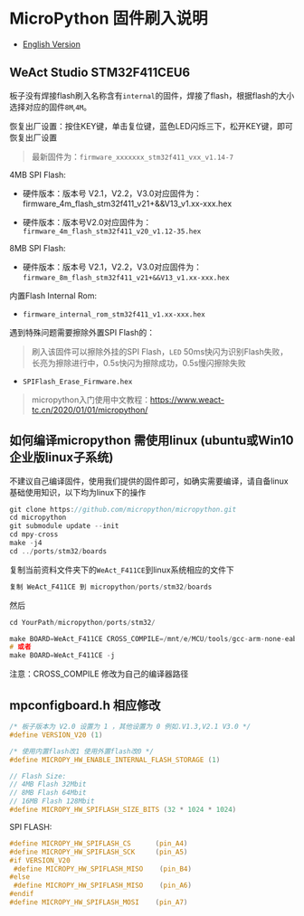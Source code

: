 # MicroPython 固件刷入说明

* [English Version](./README.md)

## WeAct Studio STM32F411CEU6

板子没有焊接flash刷入名称含有`internal`的固件，焊接了flash，根据flash的大小选择对应的固件`8M`,`4M`。

恢复出厂设置：按住KEY键，单击复位键，蓝色LED闪烁三下，松开KEY键，即可恢复出厂设置

> 最新固件为：`firmware_xxxxxxx_stm32f411_vxx_v1.14-7`

4MB SPI Flash:

* 硬件版本：版本号 V2.1，V2.2，V3.0对应固件为：firmware_4m_flash_stm32f411_v21+&&V13_v1.xx-xxx.hex

* 硬件版本：版本号V2.0对应固件为：`firmware_4m_flash_stm32f411_v20_v1.12-35.hex`

8MB SPI Flash:

* 硬件版本：版本号 V2.1，V2.2，V3.0对应固件为：`firmware_8m_flash_stm32f411_v21+&&V13_v1.xx-xxx.hex`

内置Flash Internal Rom:

* `firmware_internal_rom_stm32f411_v1.xx-xxx.hex`

遇到特殊问题需要擦除外置SPI Flash的：
> 刷入该固件可以擦除外挂的SPI Flash，`LED` 50ms快闪为识别Flash失败，长亮为擦除进行中，0.5s快闪为擦除成功，0.5s慢闪擦除失败

* `SPIFlash_Erase_Firmware.hex`

> micropython入门使用中文教程：<https://www.weact-tc.cn/2020/01/01/micropython/>

## 如何编译micropython 需使用linux (ubuntu或Win10企业版linux子系统)

不建议自己编译固件，使用我们提供的固件即可，如确实需要编译，请自备linux基础使用知识，以下均为linux下的操作

``` c
git clone https://github.com/micropython/micropython.git
cd micropython
git submodule update --init
cd mpy-cross
make -j4
cd ../ports/stm32/boards
```

复制当前资料文件夹下的`WeAct_F411CE`到linux系统相应的文件下

``` c
复制 WeAct_F411CE 到 micropython/ports/stm32/boards
```

然后

``` c
cd YourPath/micropython/ports/stm32/

make BOARD=WeAct_F411CE CROSS_COMPILE=/mnt/e/MCU/tools/gcc-arm-none-eabi-8-2018-q4-major/bin/arm-none-eabi- -j
# 或者
make BOARD=WeAct_F411CE -j
```

注意：CROSS_COMPILE 修改为自己的编译器路径

## mpconfigboard.h 相应修改

``` c
/* 板子版本为 V2.0 设置为 1 ，其他设置为 0 例如.V1.3,V2.1 V3.0 */
#define VERSION_V20 (1)

/* 使用内置flash改1 使用外置flash改0 */
#define MICROPY_HW_ENABLE_INTERNAL_FLASH_STORAGE (1)

// Flash Size:
// 4MB Flash 32Mbit
// 8MB Flash 64Mbit
// 16MB Flash 128Mbit
#define MICROPY_HW_SPIFLASH_SIZE_BITS (32 * 1024 * 1024)
```

SPI FLASH:

``` c
#define MICROPY_HW_SPIFLASH_CS      (pin_A4)
#define MICROPY_HW_SPIFLASH_SCK     (pin_A5)
#if VERSION_V20
 #define MICROPY_HW_SPIFLASH_MISO    (pin_B4)
#else
 #define MICROPY_HW_SPIFLASH_MISO    (pin_A6)
#endif
#define MICROPY_HW_SPIFLASH_MOSI    (pin_A7)
```
